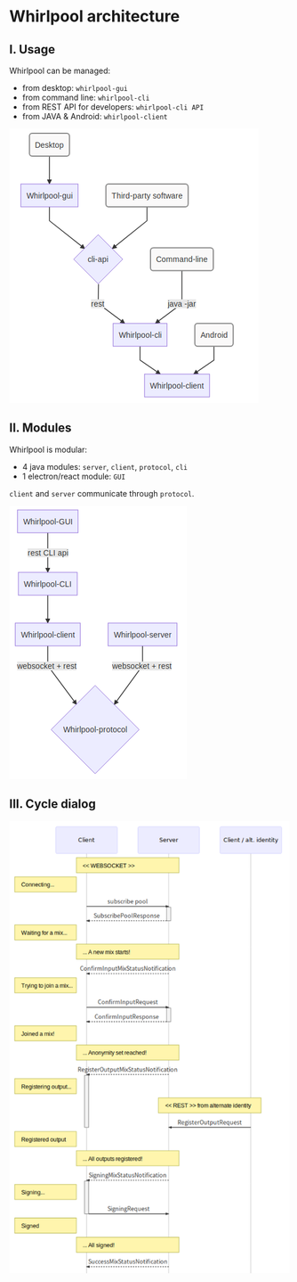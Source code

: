 # Whirlpool architecture


## I. Usage
Whirlpool can be managed:
- from desktop: `whirlpool-gui`
- from command line: `whirlpool-cli`
- from REST API for developers: `whirlpool-cli API`
- from JAVA & Android: `whirlpool-client`

![](charts/usage.png)


## II. Modules
Whirlpool is modular:
- 4 java modules: `server`, `client`, `protocol`, `cli`
- 1 electron/react module: `GUI`

`client` and `server` communicate through `protocol`.

![](charts/architecture.png)


## III. Cycle dialog
![](charts/dialog.png)
